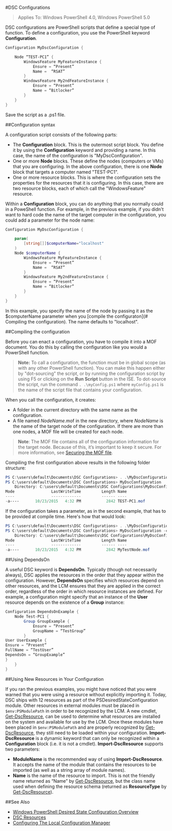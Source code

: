 #DSC Configurations

> Applies To: Windows PowerShell 4.0, Windows PowerShell 5.0

DSC configurations are PowerShell scripts that define a special type of function. 
To define a configuration, you use the PowerShell keyword __Configuration__.

```powershell
Configuration MyDscConfiguration {

    Node “TEST-PC1” {
        WindowsFeature MyFeatureInstance {
            Ensure = “Present”
            Name =  “RSAT”
        }
        WindowsFeature My2ndFeatureInstance {
            Ensure = “Present”
            Name = “Bitlocker”
        }
    }
}
```

Save the script as a .ps1 file.

##Configuration syntax

A configuration script consists of the following parts:

- The **Configuration** block. This is the outermost script block. You define it by using the **Configuration** keyword and providing a name. In this case, the name of the configuration is "MyDscConfiguration".
- One or more **Node** blocks. These define the nodes (computers or VMs) that you are configuring. In the above configuration, there is one **Node** block that targets a computer named "TEST-PC1".
- One or more resource blocks. This is where the configuration sets the properties for the resources that it is configuring. In this case, there are two resource blocks, each of which call the "WindowsFeature" resource.

Within a **Configuration** block, you can do anything that you normally could in a PoweShell function. For example, in the previous example, if you didn't want to hard code the name of the target computer in the configuration, you could add a parameter for the node name:

```powershell
Configuration MyDscConfiguration {

    param(
        [string[]]$computerName="localhost"
    )
    Node $computerName {
        WindowsFeature MyFeatureInstance {
            Ensure = “Present”
            Name =  “RSAT”
        }
        WindowsFeature My2ndFeatureInstance {
            Ensure = “Present”
            Name = “Bitlocker”
        }
    }
}
```

In this example, you specify the name of the node by passing it as the $computerName parameter when you [compile the configuraton](# Compiling the configuration). The name defaults to "localhost".

##Compiling the configuration

Before you can enact a configuration, you have to compile it into a MOF document. You do this by calling the configuration like you would a PowerShell function.
> __Note:__ To call a configuration, the function must be in global scope (as with any other PowerShell function). You can make this happen either by "dot-sourcing" the script, or by running the configuration script by using F5 or clicking on the __Run Script__ button in the ISE. To dot-source the script, run the command `. .\myConfig.ps1` where `myConfig.ps1` is the name of the script file that contains your configuration.

When you call the configuration, it creates:

- A folder in the current directory with the same name as the configuration.
- A file named _NodeName_.mof in the new directory, where _NodeName_ is the name of the target node of the configuration. If there are more than one nodes, a MOF file will be created for each node.

> __Note__: The MOF file contains all of the configuration information for the target node. Because of this, it’s important to keep it secure. For more information, see [Securing the MOF file](secureMOF.md).

Compiling the first configuration above results in the following folder structure:

```powershell
PS C:\users\default\Documents\DSC Configurations> . .\MyDscConfiguration.ps1
PS C:\users\default\Documents\DSC Configurations> MyDscConfiguration
    Directory: C:\users\default\Documents\DSC Configurations\MyDscConfiguration
Mode                LastWriteTime         Length Name                                                                                              
----                -------------         ------ ----                                                                                         
-a----       10/23/2015   4:32 PM           2842 TEST-PC1.mof
```

If the configuration takes a parameter, as in the second example, that has to be provided at compile time. Here's how that would look:

```powershell
PS C:\users\default\Documents\DSC Configurations> . .\MyDscConfiguration.ps1
PS C:\users\default\Documents\DSC Configurations> MyDscConfiguration -computerName 'MyTestNode'
    Directory: C:\users\default\Documents\DSC Configurations\MyDscConfiguration
Mode                LastWriteTime         Length Name                                                                                              
----                -------------         ------ ----                                                                                         
-a----       10/23/2015   4:32 PM           2842 MyTestNode.mof
```

##Using DependsOn

A useful DSC keyword is __DependsOn__. Typically (though not necessarily always), DSC applies the resources in the order that they appear within the configuration. However, __DependsOn__ specifies which resources depend on other resources, and the LCM ensures that they are applied in the correct order, regardless of the order in which resource instances are defined. For example, a configuration might specify that an instance of the __User__ resource depends on the existence of a __Group__ instance:

```powershell
Configuration DependsOnExample {
    Node Test-PC1 {
        Group GroupExample {
            Ensure = “Present”
            GroupName = “TestGroup”
        }
User UserExample {
Ensure = “Present”
FullName = “TestUser”
DependsOn = “GroupExample”
}
    }
}
```

##Using New Resources in Your Configuration

If you ran the previous examples, you might have noticed that you were warned that you were using a resource without explicitly importing it.
Today, DSC ships with 12 resources as part of the PSDesiredStateConfiguration module. Other resources in external modules must be placed in `$env:PSModulePath` in order to be recognized by the LCM. A new cmdlet, [Get-DscResource](https://technet.microsoft.com/en-us/library/dn521625.aspx), can be used to determine what resources are installed on the system and available for use by the LCM. 
Once these modules have been placed in `$env:PSModulePath` and are properly recognized by [Get-DscResource](https://technet.microsoft.com/en-us/library/dn521625.aspx), they still need to be loaded within your configuration. __Import-DscResource__ is a dynamic keyword that can only be recognized within a __Configuration__ block (i.e. it is not a cmdlet). __Import-DscResource__ supports two parameters:
* __ModuleName__ is the recommended way of using __Import-DscResource__. It accepts the name of the module that contains the resources to be imported (as well as a string array of module names).
* __Name__ is the name of the resource to import. This is not the friendly name returned as “Name” by [Get-DscResource](https://technet.microsoft.com/en-us/library/dn521625.aspx), but the class name used when defining the resource schema (returned as __ResourceType__ by [Get-DscResource](https://technet.microsoft.com/en-us/library/dn521625.aspx)).

##See Also

* [Windows PowerShell Desired State Configuration Overview](overview.md)
* [DSC Resources](resources.md)
* [Configuring The Local Configuration Manager](metaconfig.md)



